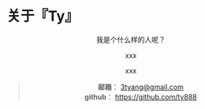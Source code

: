 # 关于『Ty』

<!-- {{<figure src="/images/bg-about.jpg" width="400">}} -->

<div align=center>
我是个什么样的人呢？

xxx

xxx

>**邮箱**： 3tyang@gmail.com  
>**github**： https://github.com/ty888
</div>
